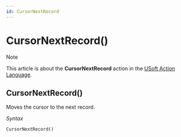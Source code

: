 ```yaml
---
id: CursorNextRecord
---
```


# CursorNextRecord()



> [!NOTE]
> This article is about the **CursorNextRecord** action in the [USoft Action Language](/docs/Task%20flow/Action%20Language%20reference/USoft%20Action%20Language.md).

## **CursorNextRecord()**

Moves the cursor to the next record.

*Syntax*

```
CursorNextRecord()
```

 